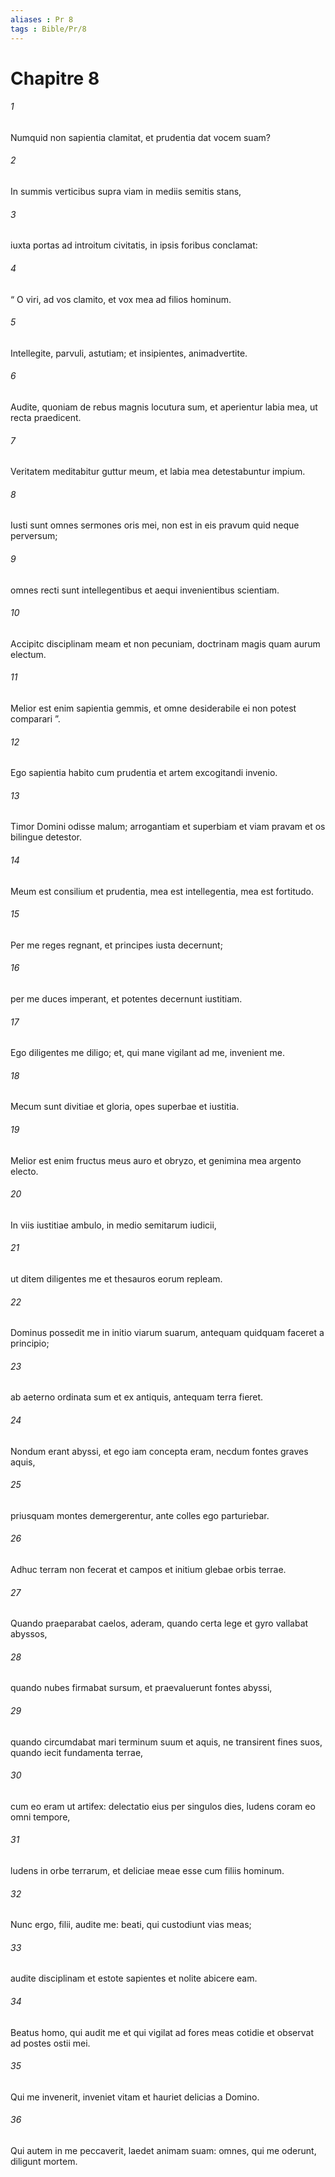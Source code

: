```yaml
---
aliases : Pr 8
tags : Bible/Pr/8
---
```


# Chapitre 8

###### 1
Numquid non sapientia clamitat, et prudentia dat vocem suam?
###### 2
In summis verticibus supra viam in mediis semitis stans,
###### 3
iuxta portas ad introitum civitatis, in ipsis foribus conclamat:
###### 4
“ O viri, ad vos clamito, et vox mea ad filios hominum.
###### 5
Intellegite, parvuli, astutiam; et insipientes, animadvertite.
###### 6
Audite, quoniam de rebus magnis locutura sum, et aperientur labia mea, ut recta praedicent.
###### 7
Veritatem meditabitur guttur meum, et labia mea detestabuntur impium.
###### 8
Iusti sunt omnes sermones oris mei, non est in eis pravum quid neque perversum;
###### 9
omnes recti sunt intellegentibus et aequi invenientibus scientiam.
###### 10
Accipitc disciplinam meam et non pecuniam, doctrinam magis quam aurum electum.
###### 11
Melior est enim sapientia gemmis, et omne desiderabile ei non potest comparari ”.
###### 12
Ego sapientia habito cum prudentia et artem excogitandi invenio.
###### 13
Timor Domini odisse malum; arrogantiam et superbiam et viam pravam et os bilingue detestor.
###### 14
Meum est consilium et prudentia, mea est intellegentia, mea est fortitudo.
###### 15
Per me reges regnant, et principes iusta decernunt;
###### 16
per me duces imperant, et potentes decernunt iustitiam.
###### 17
Ego diligentes me diligo; et, qui mane vigilant ad me, invenient me.
###### 18
Mecum sunt divitiae et gloria, opes superbae et iustitia.
###### 19
Melior est enim fructus meus auro et obryzo, et genimina mea argento electo.
###### 20
In viis iustitiae ambulo, in medio semitarum iudicii,
###### 21
ut ditem diligentes me et thesauros eorum repleam.
###### 22
Dominus possedit me in initio viarum suarum, antequam quidquam faceret a principio;
###### 23
ab aeterno ordinata sum et ex antiquis, antequam terra fieret.
###### 24
Nondum erant abyssi, et ego iam concepta eram, necdum fontes graves aquis,
###### 25
priusquam montes demergerentur, ante colles ego parturiebar.
###### 26
Adhuc terram non fecerat et campos et initium glebae orbis terrae.
###### 27
Quando praeparabat caelos, aderam, quando certa lege et gyro vallabat abyssos,
###### 28
quando nubes firmabat sursum, et praevaluerunt fontes abyssi,
###### 29
quando circumdabat mari terminum suum et aquis, ne transirent fines suos, quando iecit fundamenta terrae,
###### 30
cum eo eram ut artifex: delectatio eius per singulos dies, ludens coram eo omni tempore,
###### 31
ludens in orbe terrarum, et deliciae meae esse cum filiis hominum.
###### 32
Nunc ergo, filii, audite me: beati, qui custodiunt vias meas;
###### 33
audite disciplinam et estote sapientes et nolite abicere eam.
###### 34
Beatus homo, qui audit me et qui vigilat ad fores meas cotidie et observat ad postes ostii mei.
###### 35
Qui me invenerit, inveniet vitam et hauriet delicias a Domino.
###### 36
Qui autem in me peccaverit, laedet animam suam: omnes, qui me oderunt, diligunt mortem.
